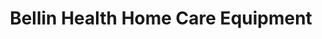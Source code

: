 ---
title: "Bellin Health Home Care Equipment"
url: /marinette/bellin-health-home-care-equipment/
shop: Sanitätshaus
---